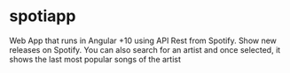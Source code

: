 # spotiapp
Web App that runs in Angular +10 using API Rest from Spotify. Show new releases on Spotify. You can also search for an artist and once selected, it shows the last most popular songs of the artist
